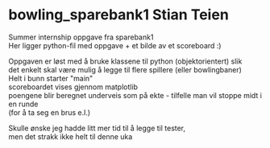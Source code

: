 # bowling_sparebank1 Stian Teien
Summer internship oppgave fra sparebank1  
Her ligger python-fil med oppgave + et bilde av et scoreboard :)  
  
Oppgaven er løst med å bruke klassene til python (objektorientert) slik  
det enkelt skal være mulig å legge til flere spillere (eller bowlingbaner)  
Helt i bunn starter "main"  
scoreboardet vises gjennom matplotlib  
poengene blir beregnet underveis som på ekte - tilfelle man vil stoppe midt i en runde  
(for å ta seg en brus e.l.)
  
Skulle ønske jeg hadde litt mer tid til å legge til tester,  
men det strakk ikke helt til denne uka
